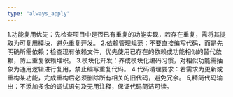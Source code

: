 ```yaml
---
type: "always_apply"
---
```


1.功能复用优先：先检查项目中是否已有重复的功能实现，若存在重复，需将其提取为可复用模块，避免重复开发。
2.依赖管理规范：不要直接编写代码，而是先明确所需依赖；检查现有依赖文件，优先使用已存在的依赖或功能相似的替代依赖，防止重复依赖堆积。
3.模块化开发：养成模块化编码习惯，对相似功能需抽象为通用逻辑进行复用，禁止编写重复代码。
4.代码清理要求：若需求为更新或重构某功能，完成重构后必须删除所有相关的旧代码，避免冗余。
5,精简代码输出：不添加多余的调试语句及无用注释，保证代码简洁可读。